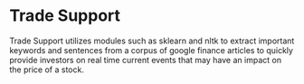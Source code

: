 # Trade Support
Trade Support utilizes modules such as sklearn and nltk to extract important keywords and sentences from a corpus of google finance articles to quickly provide investors on real time current events that may have an impact on the price of a stock. 

